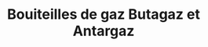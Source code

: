 ---
title: "Bouiteilles de gaz Butagaz et Antargaz"
url: /checy/bouiteilles-de-gaz-butagaz-et-antargaz/
shop: Gasflaschen
---